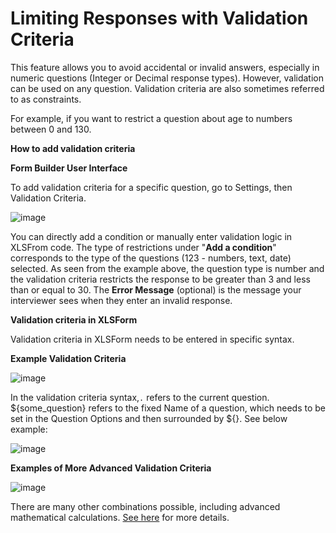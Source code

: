 # Limiting Responses with Validation Criteria

This feature allows you to avoid accidental or invalid answers, especially in numeric questions (Integer or Decimal response types). However, validation can be used on any question. Validation criteria are also sometimes referred to as constraints.

For example, if you want to restrict a question about age to numbers between 0 and 130.

**How to add validation criteria**

**Form Builder User Interface**

To add validation criteria for a specific question, go to Settings, then Validation Criteria.

![image](/images/validation_criteria/formbuilder.gif)

You can directly add a condition or manually enter validation logic in XLSFrom code. The type of restrictions under "**Add a condition**" corresponds to the type of the questions (123 - numbers, text, date) selected. As seen from the example above, the question type is number and the validation criteria restricts the response to be greater than 3 and less than or equal to 30. The **Error Message** (optional) is the message your interviewer sees when they enter an invalid response.

**Validation criteria in XLSForm**

Validation criteria in XLSForm needs to be entered in specific syntax.

**Example Validation Criteria**

![image](/images/validation_criteria/example.png)

In the validation criteria syntax,`.` refers to the current question. ${some_question} refers to the fixed Name of a question, which needs to be set in the Question Options and then surrounded by ${}. See below example:

![image](/images/validation_criteria/xls.png)

**Examples of More Advanced Validation Criteria**

![image](/images/validation_criteria/advanced.png)

There are many other combinations possible, including advanced mathematical calculations. [See here](https://docs.getodk.org/form-logic/) for more details.
